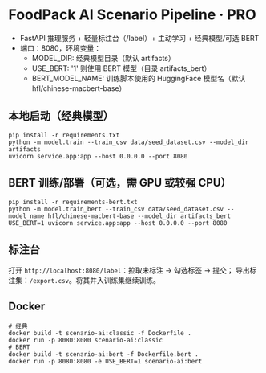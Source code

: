 # FoodPack AI Scenario Pipeline · PRO
- FastAPI 推理服务 + 轻量标注台（/label）+ 主动学习 + 经典模型/可选 BERT
- 端口：8080，环境变量：
  - MODEL_DIR: 经典模型目录（默认 artifacts）
  - USE_BERT: '1' 则使用 BERT 模型（目录 artifacts_bert）
  - BERT_MODEL_NAME: 训练脚本使用的 HuggingFace 模型名（默认 hfl/chinese-macbert-base）

## 本地启动（经典模型）
```
pip install -r requirements.txt
python -m model.train --train_csv data/seed_dataset.csv --model_dir artifacts
uvicorn service.app:app --host 0.0.0.0 --port 8080
```

## BERT 训练/部署（可选，需 GPU 或较强 CPU）
```
pip install -r requirements-bert.txt
python -m model.train_bert --train_csv data/seed_dataset.csv --model_name hfl/chinese-macbert-base --model_dir artifacts_bert
USE_BERT=1 uvicorn service.app:app --host 0.0.0.0 --port 8080
```

## 标注台
打开 `http://localhost:8080/label`：拉取未标注 → 勾选标签 → 提交；
导出标注集：`/export.csv`。将其并入训练集继续训练。

## Docker
```
# 经典
docker build -t scenario-ai:classic -f Dockerfile .
docker run -p 8080:8080 scenario-ai:classic
# BERT
docker build -t scenario-ai:bert -f Dockerfile.bert .
docker run -p 8080:8080 -e USE_BERT=1 scenario-ai:bert
```
